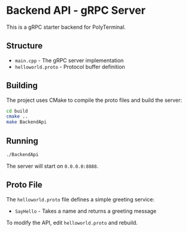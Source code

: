 # Backend API - gRPC Server

This is a gRPC starter backend for PolyTerminal.

## Structure

- `main.cpp` - The gRPC server implementation
- `helloworld.proto` - Protocol buffer definition

## Building

The project uses CMake to compile the proto files and build the server:

```bash
cd build
cmake ..
make BackendApi
```

## Running

```bash
./BackendApi
```

The server will start on `0.0.0.0:8888`.

## Proto File

The `helloworld.proto` file defines a simple greeting service:
- `SayHello` - Takes a name and returns a greeting message

To modify the API, edit `helloworld.proto` and rebuild.

